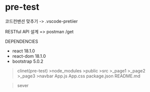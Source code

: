 # pre-test

코드컨밴션 맞추기 -> .vscode-pretiier

RESTful API 설계 => postman /get

DEPENDENCIES
- react 18.1.0
- react-dom 18.1.0
- bootstrap 5.0.2

>clinet(pre-test)
	>node_modules
	>public
	>src
		>_page1
		>_page2
		>_page3
		>navbar
		App.js
		App.css
	package.json
	README.md

>sever
